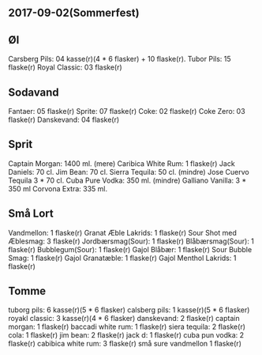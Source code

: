 2017-09-02(Sommerfest)
----------------------
## Øl
Carsberg Pils:                04 kasse(r)(4 * 6 flasker) + 10 flaske(r).
Tubor Pils:                   15 flaske(r)
Royal Classic:                03 flaske(r)

## Sodavand
Fantaer:                      05 flaske(r)
Sprite:                       07 flaske(r)
Coke:                         02 flaske(r)
Coke Zero:                    03 flaske(r)
Danskevand:                   04 flaske(r)

## Sprit
Captain Morgan:               1400 ml. (mere)
Caribica White Rum:           1 flaske(r)
Jack Daniels:                 70 cl.
Jim Bean:                     70 cl.
Sierra Tequila:               50 cl. (mindre)
Jose Cuervo Tequila           3 * 70 cl.
Cuba Pure Vodka:              350 ml. (mindre)
Galliano Vanilla:             3 * 350 ml
Corvona Extra:                335 ml.

## Små Lort
Vandmellon:                   1 flaske(r)
Granat Æble Lakrids:          1 flaske(r)
Sour Shot med Æblesmag:       3 flaske(r)
Jordbærsmag(Sour):            1 flaske(r)
Blåbærsmag(Sour):             1 flaske(r)
Bubblegum(Sour):              1 flaske(r)
Gajol Blåbær:                 1 flaske(r)
Sour Bubble Smag:             1 flaske(r)
Gajol Granatæble:             1 flaske(r)
Gajol Menthol Lakrids:        1 flaske(r)

## Tomme
tuborg pils:                  6 kasse(r)(5 * 6 flasker)
calsberg pils:                1 kasse(r)(5 * 6 flasker)
royakl classic:               3 kasse(r)(4 * 6 flasker)
danskevand:                   2 flaske(r)
captain morgan:               1 flaske(r)
baccadi white rum:            1 flaske(r)
siera tequila:                2 flaske(r)
cola:                         1 flaske(r)
jim bean:                     2 flaske(r)
jack d:                       1 flaske(r)
cuba pun vodka:               2 flaske(r)
cabibica white rum:           3 flaske(r)
små sure vandmellon           1 flaske(r)
